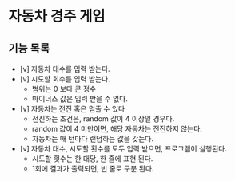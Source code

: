# 자동차 경주 게임
## 기능 목록
- [v] 자동차 대수를 입력 받는다.
- [v] 시도할 회수를 입력 받는다.
  - 범위는 0 보다 큰 정수 
  - 마이너스 값은 입력 받을 수 없다.
- [v] 자동차는 전진 혹은 멈출 수 있다
   - 전진하는 조건은, random 값이 4 이상일 경우다.
   - random 값이 4 미만이면, 해당 자동차는 전진하지 않는다.
   - 자동차는 매 턴마다 랜덤하는 값을 갖는다.
- [v] 자동차 대수, 시도할 횟수를 모두 입력 받으면, 프로그램이 실행된다.
   - 시도할 횟수는 한 대당, 한 줄에 표현 된다.
   - 1회에 결과가 출력되면, 빈 줄로 구분 된다.